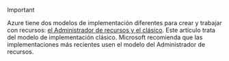 > [!IMPORTANT]
> Azure tiene dos modelos de implementación diferentes para crear y trabajar con recursos: [el Administrador de recursos y el clásico](../articles/resource-manager-deployment-model.md). Este artículo trata del modelo de implementación clásico. Microsoft recomienda que las implementaciones más recientes usen el modelo del Administrador de recursos.
> 
> 

<!---HONumber=AcomDC_0629_2016-->